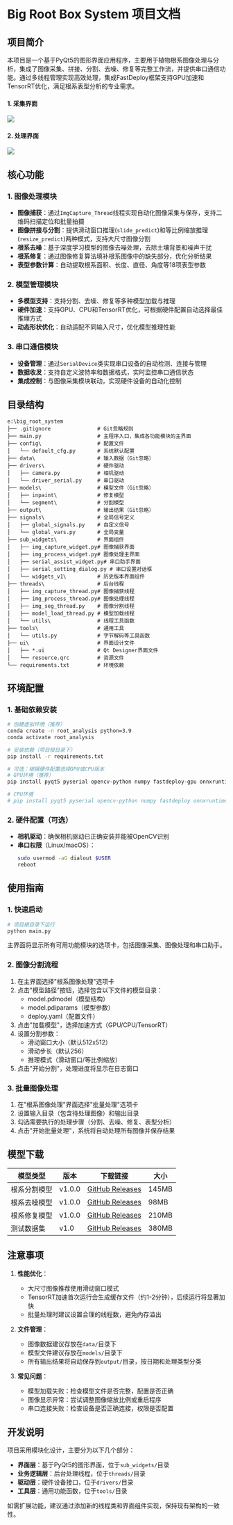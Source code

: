 
# Big Root Box System 项目文档

## 项目简介
本项目是一个基于PyQt5的图形界面应用程序，主要用于植物根系图像处理与分析，集成了图像采集、拼接、分割、去噪、修复等完整工作流，并提供串口通信功能。通过多线程管理实现高效处理，集成FastDeploy框架支持GPU加速和TensorRT优化，满足根系表型分析的专业需求。
#### 1. 采集界面
![](.README_images/根系图像采集界面.png)
#### 2. 处理界面
![](.README_images/根系图像处理界面.png)
## 核心功能
### 1. 图像处理模块
- **图像捕获**：通过`ImgCapture_Thread`线程实现自动化图像采集与保存，支持二维码扫描定位和批量拍摄<mcfile name="img_capture_thread.py" path="e:\big_root_system\threads\img_capture_thread.py"></mcfile>
- **图像拼接与分割**：提供滑动窗口推理(`slide_predict`)和等比例缩放推理(`resize_predict`)两种模式，支持大尺寸图像分割<mcfile name="img_seg_thread.py" path="e:\big_root_system\threads\img_seg_thread.py"></mcfile>
- **根系去噪**：基于深度学习模型的图像去噪处理，去除土壤背景和噪声干扰<mcfile name="img_process_thread.py" path="e:\big_root_system\threads\img_process_thread.py"></mcfile>
- **根系修复**：通过图像修复算法填补根系图像中的缺失部分，优化分析结果
- **表型参数计算**：自动提取根系面积、长度、直径、角度等18项表型参数<mcfile name="img_process_widget.py" path="e:\big_root_system\sub_widgets\img_process_widget.py"></mcfile>

### 2. 模型管理模块
- **多模型支持**：支持分割、去噪、修复等多种模型加载与推理
- **硬件加速**：支持GPU、CPU和TensorRT优化，可根据硬件配置自动选择最佳推理方式<mcfile name="model_load_thread.py" path="e:\big_root_system\threads\model_load_thread.py"></mcfile>
- **动态形状优化**：自动适配不同输入尺寸，优化模型推理性能

### 3. 串口通信模块
- **设备管理**：通过`SerialDevice`类实现串口设备的自动检测、连接与管理<mcfile name="driver_serial.py" path="e:\big_root_system\drivers\driver_serial.py"></mcfile>
- **数据收发**：支持自定义波特率和数据格式，实时监控串口通信状态
- **集成控制**：与图像采集模块联动，实现硬件设备的自动化控制

## 目录结构
```
e:\big_root_system
├── .gitignore               # Git忽略规则
├── main.py                  # 主程序入口，集成各功能模块的主界面
├── config\                  # 配置文件
│   └── default_cfg.py       # 系统默认配置
├── data\                    # 输入数据（Git忽略）
├── drivers\                 # 硬件驱动
│   ├── camera.py            # 相机驱动
│   └── driver_serial.py     # 串口驱动
├── models\                  # 模型文件（Git忽略）
│   ├── inpaint\             # 修复模型
│   └── segment\             # 分割模型
├── output\                  # 输出结果（Git忽略）
├── signals\                 # 全局信号定义
│   ├── global_signals.py    # 自定义信号
│   └── global_vars.py       # 全局变量
├── sub_widgets\             # 界面组件
│   ├── img_capture_widget.py# 图像捕获界面
│   ├── img_process_widget.py# 图像处理主界面
│   ├── serial_assist_widget.py# 串口助手界面
│   ├── serial_setting_dialog.py # 串口设置对话框
│   └── widgets_v1\          # 历史版本界面组件
├── threads\                 # 后台线程
│   ├── img_capture_thread.py# 图像捕获线程
│   ├── img_process_thread.py# 图像处理线程
│   ├── img_seg_thread.py    # 图像分割线程
│   ├── model_load_thread.py # 模型加载线程
│   └── utils\               # 线程工具函数
├── tools\                   # 通用工具
│   └── utils.py             # 字节解码等工具函数
├── ui\                      # 界面设计文件
│   ├── *.ui                 # Qt Designer界面文件
│   └── resource.qrc         # 资源文件
└── requirements.txt         # 环境依赖
```

## 环境配置
### 1. 基础依赖安装
```bash
# 创建虚拟环境（推荐）
conda create -n root_analysis python=3.9
conda activate root_analysis

# 安装依赖（项目根目录下）
pip install -r requirements.txt

# 可选：根据硬件配置选择GPU或CPU版本
# GPU环境（推荐）
pip install pyqt5 pyserial opencv-python numpy fastdeploy-gpu onnxruntime-gpu

# CPU环境
# pip install pyqt5 pyserial opencv-python numpy fastdeploy onnxruntime
```

### 2. 硬件配置（可选）
- **相机驱动**：确保相机驱动已正确安装并能被OpenCV识别
- **串口权限**（Linux/macOS）：
  ```bash
  sudo usermod -aG dialout $USER
  reboot
  ```

## 使用指南
### 1. 快速启动
```bash
# 项目根目录下运行
python main.py
```
主界面将显示所有可用功能模块的选项卡，包括图像采集、图像处理和串口助手。

### 2. 图像分割流程
1. 在主界面选择"根系图像处理"选项卡
2. 点击"模型路径"按钮，选择包含以下文件的模型目录：
   - model.pdmodel（模型结构）
   - model.pdiparams（模型参数）
   - deploy.yaml（配置文件）
3. 点击"加载模型"，选择加速方式（GPU/CPU/TensorRT）
4. 设置分割参数：
   - 滑动窗口大小（默认512x512）
   - 滑动步长（默认256）
   - 推理模式（滑动窗口/等比例缩放）
5. 点击"开始分割"，处理进度将显示在日志窗口

### 3. 批量图像处理
1. 在"根系图像处理"界面选择"批量处理"选项卡
2. 设置输入目录（包含待处理图像）和输出目录
3. 勾选需要执行的处理步骤（分割、去噪、修复、表型分析）
4. 点击"开始批量处理"，系统将自动处理所有图像并保存结果

## 模型下载
| 模型类型 | 版本 | 下载链接 | 大小 |
|---------|------|---------|------|
| 根系分割模型 | v1.0.0 | [GitHub Releases](https://github.com/Tansong666/big_root_box_system/releases/download/v1.0.0/bigbox_segformer.zip) | 145MB |
| 根系去噪模型 | v1.0.0 | [GitHub Releases](https://github.com/Tansong666/big_root_box_system/releases/download/v1.0.0/denoise_model.zip) | 98MB |
| 根系修复模型 | v1.0.0 | [GitHub Releases](https://github.com/Tansong666/big_root_box_system/releases/download/v1.0.0/inpaint_model.zip) | 210MB |
| 测试数据集 | v1.0 | [GitHub Releases](https://github.com/Tansong666/big_root_box_system/releases/download/v1.0/root_data_demo.zip) | 380MB |

## 注意事项
1. **性能优化**：
   - 大尺寸图像推荐使用滑动窗口模式
   - TensorRT加速首次运行会生成缓存文件（约1-2分钟），后续运行将显著加快
   - 批量处理时建议设置合理的线程数，避免内存溢出

2. **文件管理**：
   - 图像数据建议存放在`data/`目录下
   - 模型文件建议存放在`models/`目录下
   - 所有输出结果将自动保存到`output/`目录，按日期和处理类型分类

3. **常见问题**：
   - 模型加载失败：检查模型文件是否完整，配置是否正确
   - 图像显示异常：尝试调整图像缩放比例或重启程序
   - 串口连接失败：检查设备是否正确连接，权限是否配置

## 开发说明
项目采用模块化设计，主要分为以下几个部分：
- **界面层**：基于PyQt5的图形界面，位于`sub_widgets/`目录
- **业务逻辑层**：后台处理线程，位于`threads/`目录
- **驱动层**：硬件设备接口，位于`drivers/`目录
- **工具层**：通用功能函数，位于`tools/`目录

如需扩展功能，建议通过添加新的线程类和界面组件实现，保持现有架构的一致性。
        
